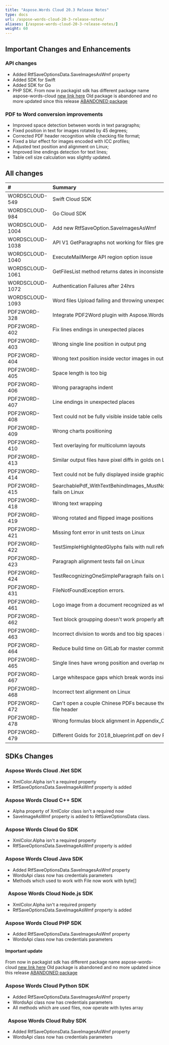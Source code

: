 ```yaml
---
title: "Aspose.Words Cloud 20.3 Release Notes"
type: docs
url: /aspose-words-cloud-20-3-release-notes/
aliases: [/aspose-words-cloud-20-3-release-notes/]
weight: 60
---
```


## Important Changes and Enhancements

### API changes

- Added RtfSaveOptionsData.SaveImagesAsWmf property
- Added SDK for Swift
- Added SDK for Go
- PHP SDK. From now in packagist sdk has different package name aspose-words-cloud [new link here](https://packagist.org/packages/aspose-cloud/aspose-words-cloud)
  Old package is abandoned and no more updated since this release [ABANDONED package](https://packagist.org/packages/aspose/words-sdk-php)

### PDF to Word conversion improvements

- Improved space detection between words in text paragraphs;
- Fixed position in text for images rotated by 45 degrees;
- Corrected PDF header recognition while checking file format;
- Fixed a blur effect for images encoded with ICC profiles;
- Adjusted text position and alignment on Linux;
- Improved line endings detection for text lines;
- Table cell size calculation was slightly updated.

## All changes

|#|Summary|Category|
| :- | :- | :- |
|WORDSCLOUD-549|Swift Cloud SDK |Feature|
|WORDSCLOUD-984|Go Cloud SDK |Feature|
|WORDSCLOUD-1004|Add new RtfSaveOption.SaveImagesAsWmf |Feature|
|WORDSCLOUD-1038|API V1 GetParagraphs not working for files greater than 5mb |Bug|
|WORDSCLOUD-1040|ExecuteMailMerge API region option issue |Bug|
|WORDSCLOUD-1061|GetFilesList method returns dates in inconsistent format |Bug|
|WORDSCLOUD-1072|Authentication Failures after 24hrs |Bug|
|WORDSCLOUD-1093 |Word files Upload failing and throwing unexpected error |Bug|
|PDF2WORD-328 |Integrate PDF2Word plugin with Aspose.Words package |Feature|
|PDF2WORD-402 |Fix lines endings in unexpected places |Task|
|PDF2WORD-403 |Wrong single line position in output png|Bug|
|PDF2WORD-404|Wrong text position inside vector images in output png on Linux|Bug|
|PDF2WORD-405 |Space length is too big |Bug|
|PDF2WORD-406 |Wrong paragraphs indent|Bug|
|PDF2WORD-407 |Line endings in unexpected places |Bug|
|PDF2WORD-408 |Text could not be fully visible inside table cells |Bug|
|PDF2WORD-409 |Wrong charts positioning |Bug|
|PDF2WORD-410 |Text overlaying for multicolumn layouts |Bug|
|PDF2WORD-413|Similar output files have pixel diffs in golds on Linux |Bug|
|PDF2WORD-414 |Text could not be fully displayed inside graphical elements on Linux |Bug|
|PDF2WORD-415 |SearchablePdf_WithTextBehindImages_MustNotHaveDuplicatedText fails on Linux |Bug|
|PDF2WORD-418 |Wrong text wrapping |Bug|
|PDF2WORD-419 |Wrong rotated and flipped image positions |Bug |
|PDF2WORD-421 |Missing font error in unit tests on Linux |Bug|
|PDF2WORD-422 |TestSimpleHighlightedGlyphs fails with null reference exception |Bug|
|PDF2WORD-423 |Paragraph alignment tests fail on Linux |Bug|
|PDF2WORD-424 |TestRecognizingOneSimpleParagraph fails on Linux |Bug|
|PDF2WORD-431 |FileNotFoundException errors. |Bug|
|PDF2WORD-461|Logo image from a document recognized as white noise|Bug|
|PDF2WORD-462 |Text block groupping doesn't work properly after font replacement |Bug|
|PDF2WORD-463 |Incorrect division to words and too big spaces in the text strings |Bug|
|PDF2WORD-464 |Reduce build time on GitLab for master commits |Task|
|PDF2WORD-465 |Single lines have wrong position and overlap nearby text |Bug|
|PDF2WORD-467 |Large whitespace gaps which break words inside of text flow. |Bug|
|PDF2WORD-468 |Incorrect text alignment on Linux |Bug|
|PDF2WORD-472 |Can't open a couple Chinese PDFs because they have unexpected file header |Bug |
|PDF2WORD-478 |Wrong formulas block alignment in Appendix_C_CITables docx |Bug|
|PDF2WORD-479 |Different Golds for 2018_blueprint.pdf on dev PCs and GitLab |Bug|


## SDKs Changes

### Aspose Words Cloud .Net SDK

- XmlColor.Alpha isn't a required property
- RtfSaveOptionsData.SaveImageAsWmf property is added

### Aspose Words Cloud C++ SDK

- Alpha property of XmlColor class isn't a required now
- SaveImageAsWmf property is added to RtfSaveOptionsData class.

### Aspose Words Cloud Go SDK

- XmlColor.Alpha isn't a required property
- RtfSaveOptionsData.SaveImageAsWmf property is added

### Aspose Words Cloud Java SDK

- Added RtfSaveOptionsData.SaveImagesAsWmf property
- WordsApi class now has credentials parameters
- Methods which used to work with File now work with byte[]

### ` `Aspose Words Cloud Node.js SDK

- XmlColor.Alpha isn't a required property
- RtfSaveOptionsData.SaveImageAsWmf property is added

### Aspose Words Cloud PHP SDK

- Added RtfSaveOptionsData.SaveImagesAsWmf property
- WordsApi class now has credentials parameters

#### Important update

From now in packagist sdk has different package name aspose-words-cloud [new link here](https://packagist.org/packages/aspose-cloud/aspose-words-cloud)
Old package is abandoned and no more updated since this release [ABANDONED package](https://packagist.org/packages/aspose/words-sdk-php)

### Aspose Words Cloud Python SDK

- Added RtfSaveOptionsData.SaveImagesAsWmf property
- WordsApi class now has credentials parameters
- All methods which are used files, now operate with bytes array

### ` `Aspose Words Cloud Ruby SDK

- Added RtfSaveOptionsData.SaveImagesAsWmf property
- WordsApi class now has credentials parameters




